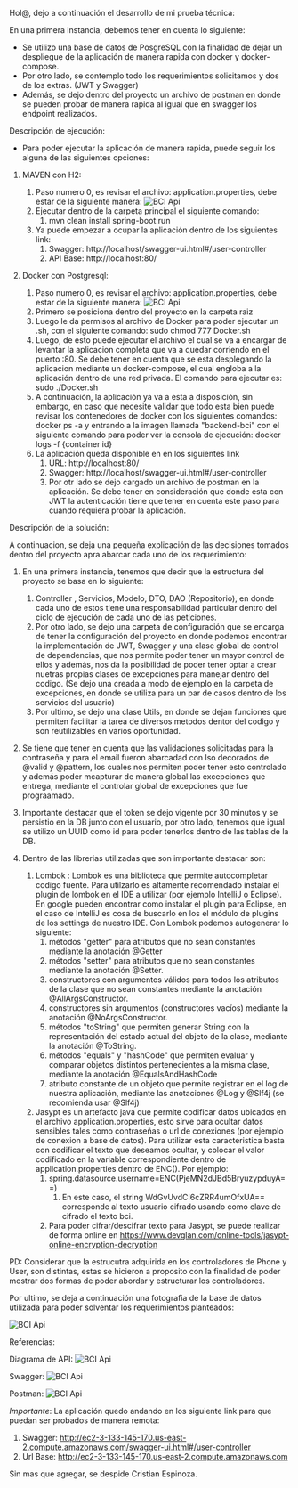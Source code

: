 Hol@, dejo a continuación el desarrollo de mi prueba técnica:

En una primera instancia, debemos tener en cuenta lo siguiente: 

* Se utilizo una base de datos de PosgreSQL con la finalidad de dejar 
un despliegue de la aplicación de manera rapida con docker y docker-compose.
* Por otro lado, se contemplo todo los requerimientos solicitamos y dos de los extras. (JWT y Swagger)
* Además, se dejo dentro del proyecto un archivo de postman en donde se pueden
probar de manera rapida al igual que en swagger los endpoint realizados.

Descripción de ejecución: 

* Para poder ejecutar la aplicación de manera rapida, puede seguir los alguna de las siguientes opciones:
1. MAVEN con H2:
    1. Paso numero 0, es revisar el archivo: application.properties, debe estar de la siguiente manera:
       ![</span><span>BCI Api](https://github.com/CrisEspinoza/bci-test/blob/main/images/h2.png)
    2. Ejecutar dentro de la carpeta principal el siguiente comando:
        1. mvn clean install spring-boot:run
    3. Ya puede empezar a ocupar la aplicación dentro de los siguientes link:
        1. Swagger: http://localhost/swagger-ui.html#/user-controller
        2. API Base:  http://localhost:80/

2. Docker con Postgresql:
   1. Paso numero 0, es revisar el archivo: application.properties, debe estar de la siguiente manera:
        ![</span><span>BCI Api](https://github.com/CrisEspinoza/bci-test/blob/main/images/docker.png)
   2. Primero se posiciona dentro del proyecto en la carpeta raiz
   3. Luego le da permisos al archivo de Docker para poder ejecutar un .sh, con el siguiente 
     comando: sudo chmod 777 Docker.sh 
   4. Luego, de esto puede ejecutar el archivo el cual se va a encargar de levantar la aplicacion completa
     que va a quedar corriendo en el puerto :80. Se debe tener en cuenta que se esta desplegando la aplicacion mediante 
     un docker-compose, el cual engloba a la aplicación dentro de una red privada. El comando para 
     ejecutar es: sudo ./Docker.sh
   5. A continuación, la aplicación ya va a esta a disposición, sin embargo, en caso que necesite validar 
     que todo esta bien puede revisar los contenedores de docker con los siguientes comandos:
     docker ps -a y entrando a la imagen llamada "backend-bci" con el siguiente comando para poder ver la consola
     de ejecución:  docker logs -f {container id}
   6. La aplicación queda disponible en en los siguientes link 
      1. URL: http://localhost:80/
      2. Swagger: http://localhost/swagger-ui.html#/user-controller
      3. Por otr lado se dejo cargado un archivo de postman en la aplicación. Se debe tener en consideración que donde esta con JWT la autenticación tiene que tener en cuenta este paso
     para cuando requiera probar la aplicación. 
      
Descripción de la solución: 

A continuacion, se deja una pequeña explicación de las decisiones tomados dentro del proyecto apra abarcar cada uno de los requerimiento: 

1. En una primera instancia, tenemos que decir que la estructura del proyecto se basa en lo siguiente:
   1. Controller , Servicios, Modelo, DTO, DAO (Repositorio), en donde cada uno de estos tiene una responsabilidad
   particular dentro del ciclo de ejecución de cada uno de las peticiones. 
   2. Por otro lado, se dejo una carpeta de configuración que se encarga de tener la configuración del proyecto
   en donde podemos encontrar la implementación de JWT, Swagger y una clase global de control de dependencias, que nos permite
    poder tener un mayor control de ellos y además, nos da la posibilidad de poder tener optar a crear nuetras propias
   clases de excepciones para manejar dentro del codigo. (Se dejo una creada a modo de ejemplo en la carpeta de 
   excepciones, en donde se utiliza para un par de casos dentro de los servicios del usuario)
   3. Por ultimo, se dejo una clase Utils, en donde se dejan funciones que permiten facilitar la tarea de diversos metodos
   dentor del codigo y son reutilizables en varios oportunidad.
   
2. Se tiene que tener en cuenta que las validaciones solicitadas para la contraseña y para el email
fueron abarcadad con lso decorados de @valid y @pattern, los cuales nos permiten poder tener esto controlado
y además poder mcapturar de manera global las excepciones que entrega, mediante el controlar global de excepciones
que fue prograamado. 

3. Importante destacar que el token se dejo vigente por 30 minutos y se persistio en la DB junto con el usuario, por otro lado, 
tenemos que igual se utilizo un UUID como id para poder tenerlos dentro de las tablas de la DB.

4. Dentro de las librerias utilizadas que son importante destacar son:
   1. Lombok : Lombok es una biblioteca que permite autocompletar codigo fuente. Para utilzarlo es altamente recomendado instalar el plugin de lombok en el IDE a utilizar (por ejemplo IntelliJ o Eclipse). En google pueden encontrar como instalar el plugin para Eclipse, en el caso de IntelliJ es cosa de buscarlo en los el módulo de plugins de los settings de nuestro IDE. Con Lombok podemos autogenerar lo siguiente:
      1. métodos "getter" para atributos que no sean constantes mediante la anotación @Getter 
      2. métodos "setter" para atributos que no sean constantes mediante la anotación @Setter. 
      3. constructores con argumentos válidos para todos los atributos de la clase que no sean constantes mediante la anotación @AllArgsConstructor. 
      4. constructores sin argumentos (constructores vacíos) mediante la anotación @NoArgsConstructor. 
      5. métodos "toString" que permiten generar String con la representación del estado actual del objeto de la clase, mediante la anotación @ToString. 
      6. métodos "equals" y "hashCode" que permiten evaluar y comparar objetos distintos pertenecientes a la misma clase, mediante la anotación @EqualsAndHashCode 
      7. atributo constante de un objeto que permite registrar en el log de nuestra aplicación, mediante las anotaciones @Log y @Slf4j (se recomienda usar @Slf4j)
   2. Jasypt es un artefacto java que permite codificar datos ubicados en el archivo application.properties, esto sirve para ocultar datos sensibles tales como contraseñas o url de conexiones (por ejemplo de conexion a base de datos). 
   Para utilizar esta caracteristica basta con codificar el texto que deseamos ocultar, y colocar el valor codificado en la variable correspondiente dentro de application.properties dentro de ENC(). Por ejemplo:
      1. spring.datasource.username=ENC(PjeMN2dJBd5BryuzypduyA==)
         1. En este caso, el string WdGvUvdCI6cZRR4umOfxUA== corresponde al texto usuario cifrado usando como clave de cifrado el texto bci.
      2. Para poder cifrar/descifrar texto para Jasypt, se puede realizar de forma online en https://www.devglan.com/online-tools/jasypt-online-encryption-decryption
   
PD: Considerar que la estrucutra adquirida en los controladores de Phone y User, son distintas, estas se hicieron a proposito 
con la finalidad de poder mostrar dos formas de poder abordar y estructurar los controladores.

Por ultimo, se deja a continuación una fotografia de la base de datos utilizada para poder solventar los 
requerimientos planteados: 

![</span><span>BCI Api](https://github.com/CrisEspinoza/bci-test/blob/main/images/db.png)

Referencias:

Diagrama de API:
![</span><span>BCI Api](https://github.com/CrisEspinoza/bci-test/blob/main/images/api.png)

Swagger:
![</span><span>BCI Api](https://github.com/CrisEspinoza/bci-test/blob/main/images/swagger.png)

Postman:
![</span><span>BCI Api](https://github.com/CrisEspinoza/bci-test/blob/main/images/postman.png)


*Importante*: La aplicación quedo andando en los siguiente link para que puedan ser probados de manera remota: 

1. Swagger: http://ec2-3-133-145-170.us-east-2.compute.amazonaws.com/swagger-ui.html#/user-controller
2. Url Base: http://ec2-3-133-145-170.us-east-2.compute.amazonaws.com

Sin mas que agregar, se despide Cristian Espinoza. 
